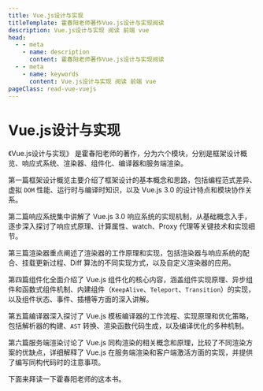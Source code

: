 ```yaml
---
title: Vue.js设计与实现
titleTemplate: 霍春阳老师著作Vue.js设计与实现阅读
description: Vue.js设计与实现 阅读 前端 vue
head:
  - - meta
    - name: description
      content: 霍春阳老师著作Vue.js设计与实现阅读
  - - meta
    - name: keywords
      content: Vue.js设计与实现 阅读 前端 vue
pageClass: read-vue-vuejs
---
```


# Vue.js设计与实现

《Vue.js设计与实现》 是霍春阳老师的著作，分为六个模块，分别是框架设计概览、响应式系统、渲染器、组件化、编译器和服务端渲染。

第一篇框架设计概览主要介绍了框架设计的基本概念和思路，包括编程范式差异、虚拟 `DOM` 性能、运行时与编译时知识，以及 Vue.js 3.0 的设计特点和模块协作关系。

第二篇响应系统集中讲解了 Vue.js 3.0 响应系统的实现机制，从基础概念入手，逐步深入探讨了响应式原理、计算属性、watch、Proxy 代理等关键技术和实现细节。

第三篇渲染器重点阐述了渲染器的工作原理和实现，包括渲染器与响应系统的配合、挂载更新过程、Diff 算法的不同实现方式，以及自定义渲染器的应用。

第四篇组件化全面介绍了 Vue.js 组件化的核心内容，涵盖组件实现原理、异步组件和函数式组件机制、内建组件（`KeepAlive`、`Teleport`、`Transition`）的实现，以及组件状态、事件、插槽等方面的深入讲解。

第五篇编译器深入探讨了 Vue.js 模板编译器的工作流程、实现原理和优化策略，包括解析器的构建、`AST` 转换、渲染函数代码生成，以及编译优化的多种机制。

第六篇服务端渲染讨论了 Vue.js 同构渲染的相关概念和原理，比较了不同渲染方案的优缺点，详细解释了 Vue.js 在服务端渲染和客户端激活方面的实现，并提供了编写同构代码时的注意事项。

下面来拜读一下霍春阳老师的这本书。